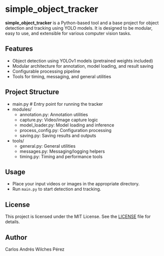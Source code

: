 # simple_object_tracker

**simple_object_tracker** is a Python-based tool and a base project for object detection and tracking using YOLO models. It is designed to be modular, easy to use, and extensible for various computer vision tasks.

## Features

- Object detection using YOLOv1 models (pretrained weights included)
- Modular architecture for annotation, model loading, and result saving
- Configurable processing pipeline
- Tools for timing, messaging, and general utilities

## Project Structure

- main.py # Entry point for running the tracker
- modules/
    - annotation.py: Annotation utilities 
    - capture.py: Video/image capture logic 
    - model_loader.py: Model loading and inference 
    - process_config.py: Configuration processing 
    - saving.py: Saving results and outputs 
- tools/
    - general.py: General utilities 
    - messages.py: Messaging/logging helpers 
    - timing.py: Timing and performance tools 

## Usage

- Place your input videos or images in the appropriate directory.
- Run `main.py` to start detection and tracking.


## License

This project is licensed under the MIT License. See the [LICENSE](LICENSE) file for details.

## Author

Carlos Andrés Wilches Pérez